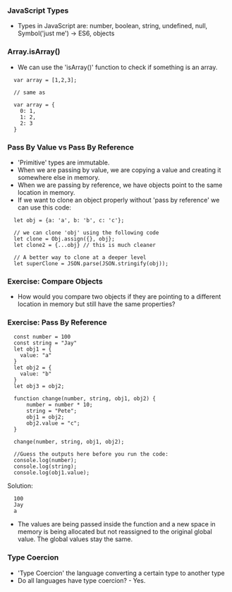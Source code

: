 ### JavaScript Types
  - Types in JavaScript are: number, boolean, string, undefined, null, Symbol('just me') -> ES6, objects

### Array.isArray()
  - We can use the 'isArray()' function to check if something is an array.
  ```
    var array = [1,2,3];
    
    // same as
    
    var array = {
      0: 1,
      1: 2,
      2: 3
    }
  ```

### Pass By Value vs Pass By Reference
  - 'Primitive' types are immutable.
  - When we are passing by value, we are copying a value and creating it somewhere else in memory. 
  - When we are passing by reference, we have objects point to the same location in memory.
  - If we want to clone an object properly without 'pass by reference' we can use this code:
  
  ```
    let obj = {a: 'a', b: 'b', c: 'c'};
    
    // we can clone 'obj' using the following code
    let clone = Obj.assign({}, obj};
    let clone2 = {...obj} // this is much cleaner
    
    // A better way to clone at a deeper level
    let superClone = JSON.parse(JSON.stringify(obj));
  ```
  
### Exercise: Compare Objects
  - How would you compare two objects if they are pointing to a different location in memory but still have the same properties?

### Exercise: Pass By Reference 
  ```
    const number = 100
    const string = "Jay"
    let obj1 = {
      value: "a"
    }
    let obj2 = {
      value: "b"
    }
    let obj3 = obj2;

    function change(number, string, obj1, obj2) {
        number = number * 10;
        string = "Pete";
        obj1 = obj2;
        obj2.value = "c";
    }

    change(number, string, obj1, obj2);

    //Guess the outputs here before you run the code: 
    console.log(number); 
    console.log(string);
    console.log(obj1.value);
  ```
  Solution:
  ```
    100
    Jay
    a
  ```
  - The values are being passed inside the function and a new space in memory is being allocated but not reassigned to the original global value. The global values stay the same.

### Type Coercion
  - 'Type Coercion' the language converting a certain type to another type
  - Do all languages have type coercion? - Yes.
